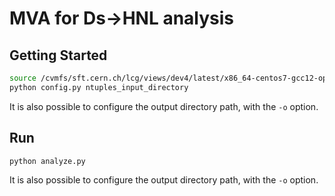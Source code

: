 # MVA for Ds->HNL analysis

## Getting Started
```bash
source /cvmfs/sft.cern.ch/lcg/views/dev4/latest/x86_64-centos7-gcc12-opt/setup.sh
python config.py ntuples_input_directory
```

It is also possible to configure the output directory path, with the `-o` option.

## Run

```bash
python analyze.py
```
It is also possible to configure the output directory path, with the `-o` option.
